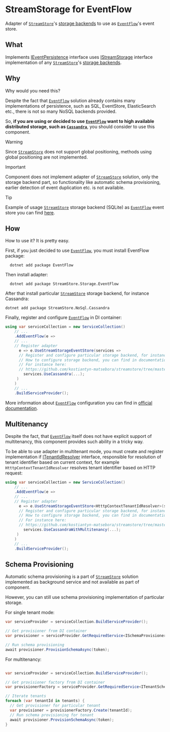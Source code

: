 # StreamStorage for EventFlow

Adapter of [`StreamStore`]'s [storage backends] to use as [`EventFlow`]'s event store.

## What

Implements [IEventPersistence] interface uses [IStreamStorage] interface implementation of any [`StreamStore`]'s [storage backends].

## Why

Why would you need this?

Despite the fact that [`EventFlow`] solution already contains many implementations of persistence, such as SQL, EventStore, ElasticSearch etc., there is not so many NoSQL backends provided.

So, **if you are using or decided to use [`EventFlow`] want to high available distributed storage, such as [`Cassandra`]**, you should consider to use this component. 

> [!WARNING]
  Since [`StreamStore`] does not support global positioning, methods using global positioning are not implemented.

> [!IMPORTANT]
> Component does not implement adapter of [`StreamStore`] solution, only the storage backend part, so functionality like automatic schema provisioning, earlier detection of event duplication etc. is not available.

> [!TIP]
> Example of usage [`StreamStore`] storage backend (SQLite) as [`EventFlow`] event store you can find [here](https://github.com/kostiantyn-matsebora/streamstore-examples/tree/master/src/StreamStore.EventFlow.Example).

## How

How to use it? It is pretty easy.

First, if you just decided to use [`EventFlow`], you must install EventFlow package:

```dotnetcli
  dotnet add package EventFlow
```

Then install adapter:

```dotnetcli
  dotnet add package StreamStore.Storage.EventFlow
```

After that install particular [`StreamStore`] storage backend, for instance Cassandra:

```dotnetcli
dotnet add package StreamStore.NoSql.Cassandra
```

Finally, register and configure [`EventFlow`] in DI container:

```csharp
using var serviceCollection = new ServiceCollection()
    // ...
    .AddEventFlow(e => 
    // ...
    // Register adapter
      e => e.UseStreamStorageEventStore(services =>
      // Register and configure particular storage backend, for instance Cassandra
      // How to configure storage backend, you can find in documentation of particular one.
      // For instance here:
      // https://github.com/kostiantyn-matsebora/streamstore/tree/master/src/StreamStore.NoSql.Cassandra#configuration-options
        services.UseCassandra(...);
     )
    )
    // ...
    .BuildServiceProvider();
```

More information about [`EventFlow`] configuration you can find in [official documentation](https://geteventflow.net/additional/configuration/).

## Multitenancy

Despite the fact, that [`EventFlow`] itself does not have explicit support of multitenancy, this component provides such ability in a tricky way.

To be able to use adapter in multitenant mode, you must create and register implementation if [ITenantIdResolver] interface, responsible for resolution of tenant identifier based on current context, for example `HtttpContextTenantIdResolver` resolves tenant identifier based on HTTP request:

```csharp
using var serviceCollection = new ServiceCollection()
    // ...
    .AddEventFlow(e => 
    // ...
    // Register adapter
      e => e.UseStreamStorageEventStore<HtttpContextTenantIdResolver>(services =>
      // Register and configure particular storage backend, for instance Cassandra
      // How to configure storage backend, you can find in documentation of particular one.
      // For instance here:
      // https://github.com/kostiantyn-matsebora/streamstore/tree/master/src/StreamStore.NoSql.Cassandra#configuration-options
        services.UseCassandraWithMultitenancy(...);
     )
    )
    // ...
    .BuildServiceProvider();
```

## Schema Provisioning

Automatic schema provisioning is a part of [`StreamStore`] solution implemented as background service and not available as part of component.

However, you can still use schema provisioning implementation of particular storage.

For single tenant mode:

```csharp
var serviceProvider = serviceCollection.BuildServiceProvider();

// Get provisioner from DI container
var provisioner = serviceProvider.GetRequiredService<ISchemaProvisioner>();

// Run schema provisioning
await provisioner.ProvisionSchemaAsync(token);

```

For multitenancy:

```csharp

var serviceProvider = serviceCollection.BuildServiceProvider();

// Get provisioner factory from DI container
var provisionerFactory = serviceProvider.GetRequiredService<ITenantSchemaProvisionerFactory>();

// Iterate tenants
foreach (var tenantId in tenants) {
  // Get provisioner for particular tenant
  var provisioner = provisionerFactory.Create(tenantId);
  // Run schema provisioning for tenant
  await provisioner.ProvisionSchemaAsync(token);
}
```

[`EventFlow`]: https://github.com/eventflow/EventFlow
[`StreamStore`]: https://github.com/kostiantyn-matsebora/streamstore 
[storage backends]: https://github.com/kostiantyn-matsebora/streamstore?tab=readme-ov-file#storage-packages
[IEventPersistence]: https://github.com/eventflow/EventFlow/blob/develop-v1/Source/EventFlow/EventStores/IEventPersistence.cs
[IStreamStorage]: https://github.com/kostiantyn-matsebora/streamstore/blob/master/src/StreamStore.Storage.Contracts/Storage/IStreamStorage.cs
[`Cassandra`]: https://cassandra.apache.org/_/index.html
[ITenantIdResolver]: https://github.com/kostiantyn-matsebora/streamstore/blob/master/src/StreamStore.Storage.EventFlow/ITenantIdResolver.cs

